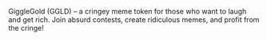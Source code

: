 GiggleGold (GGLD) – a cringey meme token for those who want to laugh and get rich. Join absurd contests, create ridiculous memes, and profit from the cringe!






